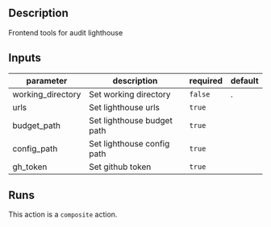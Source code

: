 <!-- action-docs-description -->
## Description

Frontend tools for audit lighthouse
<!-- action-docs-description -->

<!-- action-docs-inputs -->
## Inputs

| parameter | description | required | default |
| --- | --- | --- | --- |
| working_directory | Set working directory | `false` | . |
| urls | Set lighthouse urls | `true` |  |
| budget_path | Set lighthouse budget path | `true` |  |
| config_path | Set lighthouse config path | `true` |  |
| gh_token | Set github token | `true` |  |
<!-- action-docs-inputs -->

<!-- action-docs-outputs -->

<!-- action-docs-outputs -->

<!-- action-docs-runs -->
## Runs

This action is a `composite` action.
<!-- action-docs-runs -->
